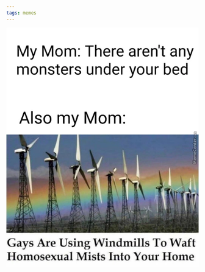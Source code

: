 ```yaml
---
tags: memes
---
```


![mists](https://raw.githubusercontent.com/muneer78/muneer78.github.io/master/images/gays.png)



